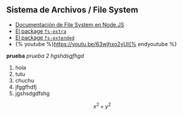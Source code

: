 ## Sistema de Archivos / File System

* [Documentación de File System en Node.JS](https://nodejs.org/api/fs.html#fs_file_system)
* [El package `fs-extra`](https://www.npmjs.com/package/fs-extra)
* [El package `fs-extended`](https://www.npmjs.com/package/fs-extended)
* {% youtube %}https://youtu.be/63wjhxo2yUI{% endyoutube %}

**prueba**
*prueba 2*
*hgshdsgfhgd*

1. hola
2. tutu
3. chuchu
4. jfggfhdfj
5. jgshsdgdfshg





$$x^2+y^2$$


